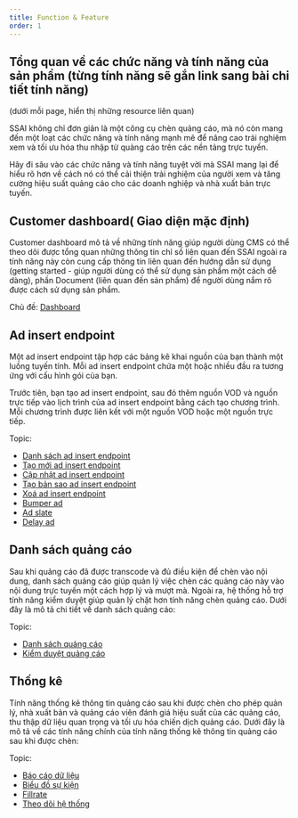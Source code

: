 ```yaml
---
title: Function & Feature 
order: 1
---
```


## Tổng quan về các chức năng và tính năng của sản phẩm (từng tính năng sẽ gắn link sang bài chi tiết tính năng)
(dưới mỗi page, hiển thị những resource liên quan)

SSAI không chỉ đơn giản là một công cụ chèn quảng cáo, mà nó còn mang đến một loạt các chức năng và tính năng mạnh mẽ để nâng cao trải nghiệm xem và tối ưu hóa thu nhập từ quảng cáo trên các nền tảng trực tuyến.

Hãy đi sâu vào các chức năng và tính năng tuyệt vời mà SSAI mang lại để hiểu rõ hơn về cách nó có thể cải thiện trải nghiệm của người xem và tăng cường hiệu suất quảng cáo cho các doanh nghiệp và nhà xuất bản trực tuyến.
## Customer dashboard( Giao diện mặc định)
Customer dashboard mô tả về những tính năng giúp người dùng CMS có thể theo dõi được tổng quan những thông tin chỉ số liên quan đến SSAI ngoài ra tính năng này còn cung cấp thông tin liên quan đến hướng dẫn sử dụng (getting started - giúp người dùng có thể sử dụng sản phẩm một cách dễ dàng), phần Document (liên quan đến sản phẩm) để người dùng nắm rõ được cách sử dụng sản phẩm.

Chủ đề:  [Dashboard](../05-user-guide/1-customer-dashboard.md)

## Ad insert endpoint
Một ad insert endpoint tập hợp các bảng kê khai nguồn của bạn thành một luồng tuyến tính. Mỗi ad insert endpoint chứa một hoặc nhiều đầu ra tương ứng với cấu hình gói của bạn. 

Trước tiên, bạn tạo ad insert endpoint, sau đó thêm nguồn VOD và nguồn trực tiếp vào lịch trình của ad insert endpoint bằng cách tạo chương trình. Mỗi chương trình được liên kết với một nguồn VOD hoặc một nguồn trực tiếp.

Topic:
* [Danh sách ad insert endpoint](../05-user-guide/2-ad-insert-endpoint/a-view-list.md)
* [Tạo mới ad insert endpoint](../05-user-guide/2-ad-insert-endpoint/b-create.md)
* [Cập nhật ad insert endpoint](../05-user-guide/2-ad-insert-endpoint/c-edit.md)
* [Tạo bản sao ad insert endpoint](../05-user-guide/2-ad-insert-endpoint/d-duplicate.md)
* [Xoá ad insert endpoint](../05-user-guide/2-ad-insert-endpoint/e-delete.md)
* [Bumper ad](../05-user-guide/2-ad-insert-endpoint/f-bumper-ad.md)
* [Ad slate](../05-user-guide/2-ad-insert-endpoint/g-ad-slate.md)
* [Delay ad](../05-user-guide/2-ad-insert-endpoint/h-delay.md)


## Danh sách quảng cáo

Sau khi quảng cáo đã được transcode và đủ điều kiện để chèn vào nội dung, danh sách quảng cáo giúp quản lý việc chèn các quảng cáo này vào nội dung trực tuyến một cách hợp lý và mượt mà. Ngoài ra, hệ thống hỗ trợ tính năng kiểm duyệt giúp quản lý chặt hơn tính năng chèn quảng cáo. Dưới đây là mô tả chi tiết về danh sách quảng cáo:

Topic:
* [Danh sách quảng cáo](../05-user-guide/3-ads-list/a-ads-list.md)
* [Kiểm duyệt quảng cáo](../05-user-guide/3-ads-list/b-approval.md)
## Thống kê
Tính năng thống kê thông tin quảng cáo sau khi được chèn cho phép quản lý, nhà xuất bản và quảng cáo viên đánh giá hiệu suất của các quảng cáo, thu thập dữ liệu quan trọng và tối ưu hóa chiến dịch quảng cáo. Dưới đây là mô tả về các tính năng chính của tính năng thống kê thông tin quảng cáo sau khi được chèn:

Topic:
* [Báo cáo dữ liệu](../05-user-guide/4-statistic/b-data-report.md)
* [Biểu đồ sự kiện](../05-user-guide/4-statistic/c-event-chart/a-by-channel.md)
* [Fillrate](../05-user-guide//4-statistic/d-fillrate.md)
* [Theo dõi hệ thống](../05-user-guide/4-statistic/f-monitor-system.md)